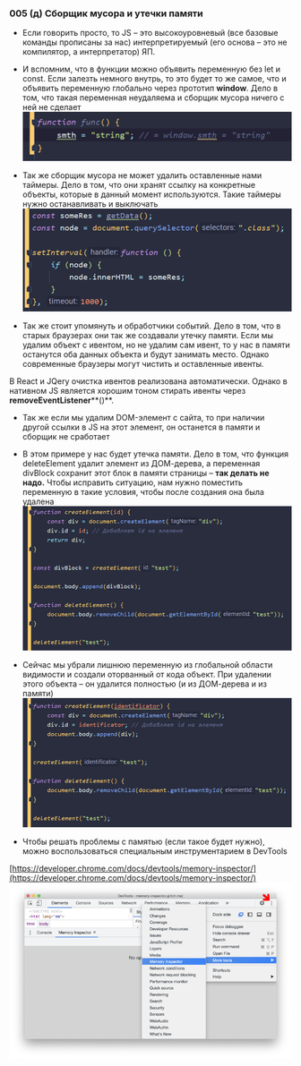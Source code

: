 ### **005 (д) Сборщик мусора и утечки памяти**

- Если говорить просто, то JS – это высокоуровневый (все базовые команды прописаны за нас) интерпретируемый (его основа – это не компилятор, а интерпретатор) ЯП.

- И вспомним, что в функции можно объявить переменную без let и const. Если залезть немного внутрь, то это будет то же самое, что и объявить переменную глобально через прототип **window**. Дело в том, что такая переменная неудаляема и сборщик мусора ничего с ней не сделает
![](../_png/Pasted%20image%2020220909164945.png)
- Так же сборщик мусора не может удалить оставленные нами таймеры. Дело в том, что они хранят ссылку на конкретные объекты, которые в данный момент используются. Такие таймеры нужно останавливать и выключать
![](../_png/Pasted%20image%2020220909164949.png)
- Так же стоит упомянуть и обработчики событий. Дело в том, что в старых браузерах они так же создавали утечку памяти. Если мы удалим объект с ивентом, но не удалим сам ивент, то у нас в памяти останутся оба данных объекта и будут занимать место. Однако современные браузеры могут чистить и оставленные ивенты.

В React и JQery очистка ивентов реализована автоматически. Однако в нативном JS является хорошим тоном стирать ивенты через **removeEventListener****()**.

- Так же если мы удалим DOM-элемент с сайта, то при наличии другой ссылки в JS на этот элемент, он останется в памяти и сборщик не сработает

- В этом примере у нас будет утечка памяти. Дело в том, что функция deleteElement удалит элемент из ДОМ-дерева, а переменная divBlock сохранит этот блок в памяти страницы – **так делать не надо.** Чтобы исправить ситуацию, нам нужно поместить переменную в такие условия, чтобы после создания она была удалена
![](../_png/Pasted%20image%2020220909165010.png)
- Сейчас мы убрали лишнюю переменную из глобальной области видимости и создали оторванный от кода объект. При удалении этого объекта – он удалится полностью (и из ДОМ-дерева и из памяти)
![](../_png/Pasted%20image%2020220909165017.png)
- Чтобы решать проблемы с памятью (если такое будет нужно), можно воспользоваться специальным инструментарием в DevTools

[https://developer.chrome.com/docs/devtools/memory-inspector/](https://developer.chrome.com/docs/devtools/memory-inspector/)
![](../_png/Pasted%20image%2020220909165032.png)